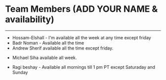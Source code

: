 # Team Members (ADD YOUR NAME & availability)
---
- Hossam-Elshall - I'm available all the week at any time except friday
- Badr Noman - Available all the time
- Andrew Sherif available all the time except friday. 
+ Michael Siha available all week.
- Ragi beshay - Available all mornings till 1 pm PT except Saturaday and Sunday

